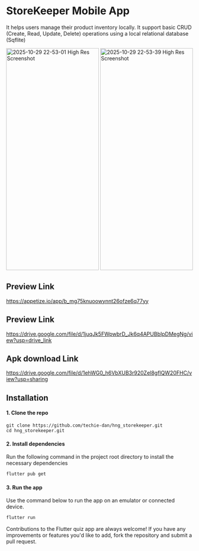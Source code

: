 # StoreKeeper Mobile App

It  helps users manage their product inventory locally. It support basic CRUD (Create, Read, Update, Delete) operations using a local relational database (Sqflite) 

<img width="250" height="600" alt="2025-10-29 22-53-01 High Res Screenshot" src="https://github.com/user-attachments/assets/bc3851a8-83d5-4192-a4ee-e1e5d662ad63" />
<img width="250" height="600" alt="2025-10-29 22-53-39 High Res Screenshot" src="https://github.com/user-attachments/assets/40a00982-a4a0-4509-9d59-65385be6ac26" />


## Preview Link
https://appetize.io/app/b_mg75knuoowynnt26ofze6q77yy

## Preview Link
https://drive.google.com/file/d/1juqJk5FWpwbrD_Jk6q4APUBbIpDMegNg/view?usp=drive_link

## Apk download Link
https://drive.google.com/file/d/1ehWG0_h6VbXUB3r920Zel8gfIQW20FHC/view?usp=sharing

## Installation

#### 1. Clone the repo
```
git clone https://github.com/techie-dan/hng_storekeeper.git
cd hng_storekeeper.git
```

#### 2. Install dependencies

Run the following command in the project root directory to install the necessary dependencies

```bash
flutter pub get
```

#### 3. Run the app

Use the command below to run the app on an emulator or connected device.

```bash
flutter run
```




Contributions to the Flutter quiz app are always welcome! If you have any improvements or features you'd like to add, fork the repository and submit a pull request.

